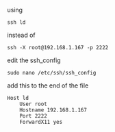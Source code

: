 

using
    
    ssh ld

instead of

    ssh -X root@192.168.1.167 -p 2222



edit the ssh_config

    sudo nano /etc/ssh/ssh_config

add this to the end of the file

    Host ld
        User root
        Hostname 192.168.1.167
        Port 2222
        ForwardX11 yes